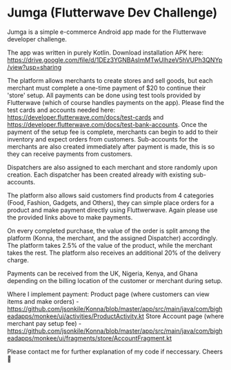 # Jumga (Flutterwave Dev Challenge)
Jumga is a simple e-commerce Android app made for the Flutterwave developer challenge. 

The app was written in purely Kotlin. Download installation APK here: https://drive.google.com/file/d/1DEz3YGNBAsImMTwUlhzeV5hVUPh3QNYp/view?usp=sharing

The platform allows merchants to create stores and sell goods, but each merchant must complete a one-time payment of $20 to continue their 'store' setup.
All payments can be done using test tools provided by Flutterwave (which of course handles payments on the app). Please find the test cards and accounts needed here: https://developer.flutterwave.com/docs/test-cards and https://developer.flutterwave.com/docs/test-bank-accounts.
Once the payment of the setup fee is complete, merchants can begin to add to their inventory and expect orders from customers. Sub-accounts for the merchants are also created immediately after payment is made, this is so they can receive payments from customers.

Dispatchers are also assigned to each merchant and store randomly upon creation. Each dispatcher has been created already with existing sub-accounts.

The platform also allows said customers find products from 4 categories (Food, Fashion, Gadgets, and Others), they can simple place orders for a product and make payment directly using Fluttwerwave. Again please use the provided links above to make payments.

On every completed purchase, the value of the order is split among the platform (Konna, the merchant, and the assigned Dispatcher) accordingly. The platform takes 2.5% of the value of the product, while the merchant takes the rest. The platform also receives an additional 20% of the delivery charge.

Payments can be received from the UK, Nigeria, Kenya, and Ghana depending on the billing location of the customer or merchant during setup.


Where I implement payment:
Product page (where customers can view items and make orders) - https://github.com/jsonkile/Konna/blob/master/app/src/main/java/com/bigheadapps/monkee/ui/activities/ProductActivity.kt
Store Account page (where merchant pay setup fee) - https://github.com/jsonkile/Konna/blob/master/app/src/main/java/com/bigheadapps/monkee/ui/fragments/store/AccountFragment.kt

Please contact me for further explanation of my code if neccessary.
Cheers 🥂
